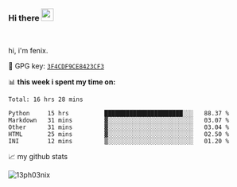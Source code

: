 ### Hi there <img src="https://media.giphy.com/media/hvRJCLFzcasrR4ia7z/giphy.gif" width="25px">

<br />

hi, i'm fenix.

:key: GPG key: [`3F4CDF9CE8423CF3`](https://github.com/13ph03nix.gpg)


📊 **this week i spent my time on:**
<!--START_SECTION:waka-->
```text
Total: 16 hrs 28 mins

Python     15 hrs          ██████████████████████░░░   88.37 % 
Markdown   31 mins         ▓░░░░░░░░░░░░░░░░░░░░░░░░   03.07 % 
Other      31 mins         ▓░░░░░░░░░░░░░░░░░░░░░░░░   03.04 % 
HTML       25 mins         ▓░░░░░░░░░░░░░░░░░░░░░░░░   02.50 % 
INI        12 mins         ▒░░░░░░░░░░░░░░░░░░░░░░░░   01.20 % 
```
<!--END_SECTION:waka-->


📈 my github stats

<a>
<img align="center" src="https://github-readme-stats.vercel.app/api?username=13ph03nix&show_icons=true&hide=stars&include_all_commits=true&theme=blueberry" alt="13ph03nix" />
</a>
